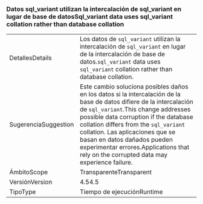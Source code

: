 ### <a name="sqlvariant-data-uses-sqlvariant-collation-rather-than-database-collation"></a><span data-ttu-id="bfc4d-101">Datos sql_variant utilizan la intercalación de sql_variant en lugar de base de datos</span><span class="sxs-lookup"><span data-stu-id="bfc4d-101">Sql_variant data uses sql_variant collation rather than database collation</span></span>

|   |   |
|---|---|
|<span data-ttu-id="bfc4d-102">Detalles</span><span class="sxs-lookup"><span data-stu-id="bfc4d-102">Details</span></span>|<span data-ttu-id="bfc4d-103">Los datos de <code>sql_variant</code> utilizan la intercalación de <code>sql_variant</code> en lugar de la intercalación de base de datos.</span><span class="sxs-lookup"><span data-stu-id="bfc4d-103"><code>sql_variant</code> data uses <code>sql_variant</code> collation rather than database collation.</span></span>|
|<span data-ttu-id="bfc4d-104">Sugerencia</span><span class="sxs-lookup"><span data-stu-id="bfc4d-104">Suggestion</span></span>|<span data-ttu-id="bfc4d-105">Este cambio soluciona posibles daños en los datos si la intercalación de la base de datos difiere de la intercalación de <code>sql_variant</code>.</span><span class="sxs-lookup"><span data-stu-id="bfc4d-105">This change addresses possible data corruption if the database collation differs from the <code>sql_variant</code> collation.</span></span> <span data-ttu-id="bfc4d-106">Las aplicaciones que se basan en datos dañados pueden experimentar errores.</span><span class="sxs-lookup"><span data-stu-id="bfc4d-106">Applications that rely on the corrupted data may experience failure.</span></span>|
|<span data-ttu-id="bfc4d-107">Ámbito</span><span class="sxs-lookup"><span data-stu-id="bfc4d-107">Scope</span></span>|<span data-ttu-id="bfc4d-108">Transparente</span><span class="sxs-lookup"><span data-stu-id="bfc4d-108">Transparent</span></span>|
|<span data-ttu-id="bfc4d-109">Versión</span><span class="sxs-lookup"><span data-stu-id="bfc4d-109">Version</span></span>|<span data-ttu-id="bfc4d-110">4.5</span><span class="sxs-lookup"><span data-stu-id="bfc4d-110">4.5</span></span>|
|<span data-ttu-id="bfc4d-111">Tipo</span><span class="sxs-lookup"><span data-stu-id="bfc4d-111">Type</span></span>|<span data-ttu-id="bfc4d-112">Tiempo de ejecución</span><span class="sxs-lookup"><span data-stu-id="bfc4d-112">Runtime</span></span>|

